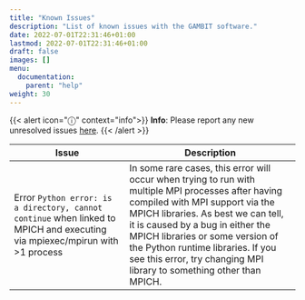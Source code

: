 ```yaml
---
title: "Known Issues"
description: "List of known issues with the GAMBIT software."
date: 2022-07-01T22:31:46+01:00
lastmod: 2022-07-01T22:31:46+01:00
draft: false
images: []
menu:
  documentation:
    parent: "help"
weight: 30
---
```


{{< alert icon="ⓘ" context="info">}}
**Info**: Please report any new unresolved issues [here](https://github.com/GambitBSM/gambit_1.2/issues/new).
{{< /alert >}}

| Issue | Description
|---|---|
| Error `Python error: is a directory, cannot continue` when linked to MPICH and executing via mpiexec/mpirun with >1 process | In some rare cases, this error will occur when trying to run with multiple MPI processes after having compiled with MPI support via the MPICH libraries. As best we can tell, it is caused by a bug in either the MPICH libraries or some version of the Python runtime libraries. If you see this error, try changing MPI library to something other than MPICH. |